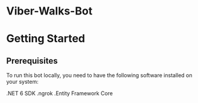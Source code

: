﻿# Viber-Walks-Bot

<h1>Getting Started</h1>
<h2>Prerequisites</h2>

To run this bot locally, you need to have the following software installed on your system:

.NET 6 SDK
.ngrok
.Entity Framework Core
